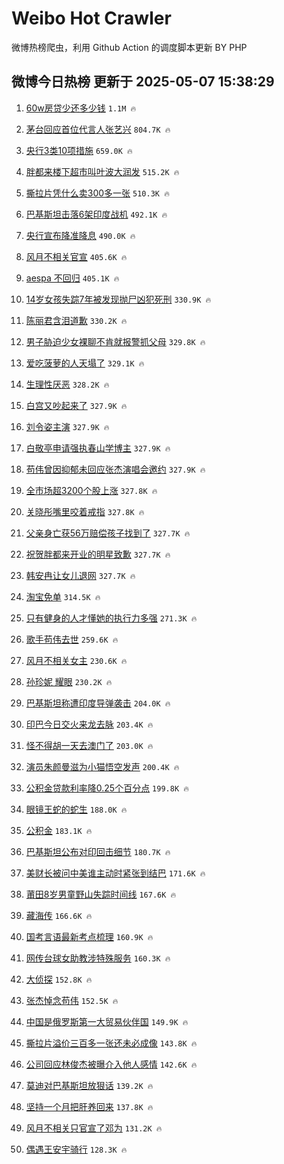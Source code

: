 # Weibo Hot Crawler 



微博热榜爬虫，利用 Github Action 的调度脚本更新 BY PHP 


## 微博今日热榜 更新于 2025-05-07 15:38:29 
1. [60w房贷少还多少钱](https://s.weibo.com/weibo?q=60w%E6%88%BF%E8%B4%B7%E5%B0%91%E8%BF%98%E5%A4%9A%E5%B0%91%E9%92%B1&t=31&band_rank=1&Refer=top) `1.1M 🔥` 

1. [茅台回应首位代言人张艺兴](https://s.weibo.com/weibo?q=%23%E8%8C%85%E5%8F%B0%E5%9B%9E%E5%BA%94%E9%A6%96%E4%BD%8D%E4%BB%A3%E8%A8%80%E4%BA%BA%E5%BC%A0%E8%89%BA%E5%85%B4%23&t=31&band_rank=2&Refer=top) `804.7K 🔥` 

1. [央行3类10项措施](https://s.weibo.com/weibo?q=%23%E5%A4%AE%E8%A1%8C3%E7%B1%BB10%E9%A1%B9%E6%8E%AA%E6%96%BD%23&t=31&band_rank=3&Refer=top) `659.0K 🔥` 

1. [胖都来楼下超市叫叶波大润发](https://s.weibo.com/weibo?q=%23%E8%83%96%E9%83%BD%E6%9D%A5%E6%A5%BC%E4%B8%8B%E8%B6%85%E5%B8%82%E5%8F%AB%E5%8F%B6%E6%B3%A2%E5%A4%A7%E6%B6%A6%E5%8F%91%23&t=31&band_rank=4&Refer=top) `515.2K 🔥` 

1. [撕拉片凭什么卖300多一张](https://s.weibo.com/weibo?q=%23%E6%92%95%E6%8B%89%E7%89%87%E5%87%AD%E4%BB%80%E4%B9%88%E5%8D%96300%E5%A4%9A%E4%B8%80%E5%BC%A0%23&t=31&band_rank=5&Refer=top) `510.3K 🔥` 

1. [巴基斯坦击落6架印度战机](https://s.weibo.com/weibo?q=%23%E5%B7%B4%E5%9F%BA%E6%96%AF%E5%9D%A6%E5%87%BB%E8%90%BD6%E6%9E%B6%E5%8D%B0%E5%BA%A6%E6%88%98%E6%9C%BA%23&t=31&band_rank=6&Refer=top) `492.1K 🔥` 

1. [央行宣布降准降息](https://s.weibo.com/weibo?q=%23%E5%A4%AE%E8%A1%8C%E5%AE%A3%E5%B8%83%E9%99%8D%E5%87%86%E9%99%8D%E6%81%AF%23&t=31&band_rank=7&Refer=top) `490.0K 🔥` 

1. [风月不相关官宣](https://s.weibo.com/weibo?q=%23%E9%A3%8E%E6%9C%88%E4%B8%8D%E7%9B%B8%E5%85%B3%E5%AE%98%E5%AE%A3%23&t=31&band_rank=8&Refer=top) `405.6K 🔥` 

1. [aespa 不回归](https://s.weibo.com/weibo?q=aespa%20%E4%B8%8D%E5%9B%9E%E5%BD%92&t=31&band_rank=9&Refer=top) `405.1K 🔥` 

1. [14岁女孩失踪7年被发现抛尸凶犯死刑](https://s.weibo.com/weibo?q=%2314%E5%B2%81%E5%A5%B3%E5%AD%A9%E5%A4%B1%E8%B8%AA7%E5%B9%B4%E8%A2%AB%E5%8F%91%E7%8E%B0%E6%8A%9B%E5%B0%B8%E5%87%B6%E7%8A%AF%E6%AD%BB%E5%88%91%23&t=31&band_rank=10&Refer=top) `330.9K 🔥` 

1. [陈丽君含泪道歉](https://s.weibo.com/weibo?q=%23%E9%99%88%E4%B8%BD%E5%90%9B%E5%90%AB%E6%B3%AA%E9%81%93%E6%AD%89%23&t=31&band_rank=11&Refer=top) `330.2K 🔥` 

1. [男子胁迫少女裸聊不肯就报警抓父母](https://s.weibo.com/weibo?q=%23%E7%94%B7%E5%AD%90%E8%83%81%E8%BF%AB%E5%B0%91%E5%A5%B3%E8%A3%B8%E8%81%8A%E4%B8%8D%E8%82%AF%E5%B0%B1%E6%8A%A5%E8%AD%A6%E6%8A%93%E7%88%B6%E6%AF%8D%23&t=31&band_rank=12&Refer=top) `329.8K 🔥` 

1. [爱吃菠萝的人天塌了](https://s.weibo.com/weibo?q=%23%E7%88%B1%E5%90%83%E8%8F%A0%E8%90%9D%E7%9A%84%E4%BA%BA%E5%A4%A9%E5%A1%8C%E4%BA%86%23&t=31&band_rank=13&Refer=top) `329.1K 🔥` 

1. [生理性厌恶](https://s.weibo.com/weibo?q=%E7%94%9F%E7%90%86%E6%80%A7%E5%8E%8C%E6%81%B6&t=31&band_rank=14&Refer=top) `328.2K 🔥` 

1. [白宫又吵起来了](https://s.weibo.com/weibo?q=%23%E7%99%BD%E5%AE%AB%E5%8F%88%E5%90%B5%E8%B5%B7%E6%9D%A5%E4%BA%86%23&t=31&band_rank=15&Refer=top) `327.9K 🔥` 

1. [刘令姿主演](https://s.weibo.com/weibo?q=%23%E5%88%98%E4%BB%A4%E5%A7%BF%E4%B8%BB%E6%BC%94%23&t=31&band_rank=16&Refer=top) `327.9K 🔥` 

1. [白敬亭申请强执春山学博主](https://s.weibo.com/weibo?q=%23%E7%99%BD%E6%95%AC%E4%BA%AD%E7%94%B3%E8%AF%B7%E5%BC%BA%E6%89%A7%E6%98%A5%E5%B1%B1%E5%AD%A6%E5%8D%9A%E4%B8%BB%23&t=31&band_rank=17&Refer=top) `327.9K 🔥` 

1. [苟伟曾因抑郁未回应张杰演唱会邀约](https://s.weibo.com/weibo?q=%23%E8%8B%9F%E4%BC%9F%E6%9B%BE%E5%9B%A0%E6%8A%91%E9%83%81%E6%9C%AA%E5%9B%9E%E5%BA%94%E5%BC%A0%E6%9D%B0%E6%BC%94%E5%94%B1%E4%BC%9A%E9%82%80%E7%BA%A6%23&t=31&band_rank=18&Refer=top) `327.9K 🔥` 

1. [全市场超3200个股上涨](https://s.weibo.com/weibo?q=%23%E5%85%A8%E5%B8%82%E5%9C%BA%E8%B6%853200%E4%B8%AA%E8%82%A1%E4%B8%8A%E6%B6%A8%23&t=31&band_rank=19&Refer=top) `327.8K 🔥` 

1. [关晓彤嘴里咬着戒指](https://s.weibo.com/weibo?q=%23%E5%85%B3%E6%99%93%E5%BD%A4%E5%98%B4%E9%87%8C%E5%92%AC%E7%9D%80%E6%88%92%E6%8C%87%23&t=31&band_rank=20&Refer=top) `327.8K 🔥` 

1. [父亲身亡获56万赔偿孩子找到了](https://s.weibo.com/weibo?q=%23%E7%88%B6%E4%BA%B2%E8%BA%AB%E4%BA%A1%E8%8E%B756%E4%B8%87%E8%B5%94%E5%81%BF%E5%AD%A9%E5%AD%90%E6%89%BE%E5%88%B0%E4%BA%86%23&t=31&band_rank=21&Refer=top) `327.7K 🔥` 

1. [祝贺胖都来开业的明星致歉](https://s.weibo.com/weibo?q=%23%E7%A5%9D%E8%B4%BA%E8%83%96%E9%83%BD%E6%9D%A5%E5%BC%80%E4%B8%9A%E7%9A%84%E6%98%8E%E6%98%9F%E8%87%B4%E6%AD%89%23&t=31&band_rank=22&Refer=top) `327.7K 🔥` 

1. [韩安冉让女儿退网](https://s.weibo.com/weibo?q=%23%E9%9F%A9%E5%AE%89%E5%86%89%E8%AE%A9%E5%A5%B3%E5%84%BF%E9%80%80%E7%BD%91%23&t=31&band_rank=23&Refer=top) `327.7K 🔥` 

1. [淘宝免单](https://s.weibo.com/weibo?q=%E6%B7%98%E5%AE%9D%E5%85%8D%E5%8D%95&t=31&band_rank=24&Refer=top) `314.5K 🔥` 

1. [只有健身的人才懂她的执行力多强](https://s.weibo.com/weibo?q=%E5%8F%AA%E6%9C%89%E5%81%A5%E8%BA%AB%E7%9A%84%E4%BA%BA%E6%89%8D%E6%87%82%E5%A5%B9%E7%9A%84%E6%89%A7%E8%A1%8C%E5%8A%9B%E5%A4%9A%E5%BC%BA&t=31&band_rank=25&Refer=top) `271.3K 🔥` 

1. [歌手苟伟去世](https://s.weibo.com/weibo?q=%23%E6%AD%8C%E6%89%8B%E8%8B%9F%E4%BC%9F%E5%8E%BB%E4%B8%96%23&t=31&band_rank=26&Refer=top) `259.6K 🔥` 

1. [风月不相关女主](https://s.weibo.com/weibo?q=%E9%A3%8E%E6%9C%88%E4%B8%8D%E7%9B%B8%E5%85%B3%E5%A5%B3%E4%B8%BB&t=31&band_rank=27&Refer=top) `230.6K 🔥` 

1. [孙珍妮 耀眼](https://s.weibo.com/weibo?q=%E5%AD%99%E7%8F%8D%E5%A6%AE%20%E8%80%80%E7%9C%BC&t=31&band_rank=28&Refer=top) `230.2K 🔥` 

1. [巴基斯坦称遭印度导弹袭击](https://s.weibo.com/weibo?q=%23%E5%B7%B4%E5%9F%BA%E6%96%AF%E5%9D%A6%E7%A7%B0%E9%81%AD%E5%8D%B0%E5%BA%A6%E5%AF%BC%E5%BC%B9%E8%A2%AD%E5%87%BB%23&t=31&band_rank=29&Refer=top) `204.0K 🔥` 

1. [印巴今日交火来龙去脉](https://s.weibo.com/weibo?q=%E5%8D%B0%E5%B7%B4%E4%BB%8A%E6%97%A5%E4%BA%A4%E7%81%AB%E6%9D%A5%E9%BE%99%E5%8E%BB%E8%84%89&t=31&band_rank=30&Refer=top) `203.4K 🔥` 

1. [怪不得胡一天去澳门了](https://s.weibo.com/weibo?q=%E6%80%AA%E4%B8%8D%E5%BE%97%E8%83%A1%E4%B8%80%E5%A4%A9%E5%8E%BB%E6%BE%B3%E9%97%A8%E4%BA%86&t=31&band_rank=31&Refer=top) `203.0K 🔥` 

1. [演员朱颜曼滋为小猫悟空发声](https://s.weibo.com/weibo?q=%23%E6%BC%94%E5%91%98%E6%9C%B1%E9%A2%9C%E6%9B%BC%E6%BB%8B%E4%B8%BA%E5%B0%8F%E7%8C%AB%E6%82%9F%E7%A9%BA%E5%8F%91%E5%A3%B0%23&t=31&band_rank=32&Refer=top) `200.4K 🔥` 

1. [公积金贷款利率降0.25个百分点](https://s.weibo.com/weibo?q=%23%E5%85%AC%E7%A7%AF%E9%87%91%E8%B4%B7%E6%AC%BE%E5%88%A9%E7%8E%87%E9%99%8D0.25%E4%B8%AA%E7%99%BE%E5%88%86%E7%82%B9%23&t=31&band_rank=33&Refer=top) `199.8K 🔥` 

1. [眼镜王蛇的蛇生](https://s.weibo.com/weibo?q=%E7%9C%BC%E9%95%9C%E7%8E%8B%E8%9B%87%E7%9A%84%E8%9B%87%E7%94%9F&t=31&band_rank=34&Refer=top) `188.0K 🔥` 

1. [公积金](https://s.weibo.com/weibo?q=%E5%85%AC%E7%A7%AF%E9%87%91&t=31&band_rank=35&Refer=top) `183.1K 🔥` 

1. [巴基斯坦公布对印回击细节](https://s.weibo.com/weibo?q=%23%E5%B7%B4%E5%9F%BA%E6%96%AF%E5%9D%A6%E5%85%AC%E5%B8%83%E5%AF%B9%E5%8D%B0%E5%9B%9E%E5%87%BB%E7%BB%86%E8%8A%82%23&t=31&band_rank=36&Refer=top) `180.7K 🔥` 

1. [美财长被问中美谁主动时紧张到结巴](https://s.weibo.com/weibo?q=%23%E7%BE%8E%E8%B4%A2%E9%95%BF%E8%A2%AB%E9%97%AE%E4%B8%AD%E7%BE%8E%E8%B0%81%E4%B8%BB%E5%8A%A8%E6%97%B6%E7%B4%A7%E5%BC%A0%E5%88%B0%E7%BB%93%E5%B7%B4%23&t=31&band_rank=37&Refer=top) `171.6K 🔥` 

1. [莆田8岁男童野山失踪时间线](https://s.weibo.com/weibo?q=%23%E8%8E%86%E7%94%B08%E5%B2%81%E7%94%B7%E7%AB%A5%E9%87%8E%E5%B1%B1%E5%A4%B1%E8%B8%AA%E6%97%B6%E9%97%B4%E7%BA%BF%23&t=31&band_rank=38&Refer=top) `167.6K 🔥` 

1. [藏海传](https://s.weibo.com/weibo?q=%E8%97%8F%E6%B5%B7%E4%BC%A0&t=31&band_rank=39&Refer=top) `166.6K 🔥` 

1. [国考言语最新考点梳理](https://s.weibo.com/weibo?q=%E5%9B%BD%E8%80%83%E8%A8%80%E8%AF%AD%E6%9C%80%E6%96%B0%E8%80%83%E7%82%B9%E6%A2%B3%E7%90%86&t=31&band_rank=40&Refer=top) `160.9K 🔥` 

1. [网传台球女助教涉特殊服务](https://s.weibo.com/weibo?q=%23%E7%BD%91%E4%BC%A0%E5%8F%B0%E7%90%83%E5%A5%B3%E5%8A%A9%E6%95%99%E6%B6%89%E7%89%B9%E6%AE%8A%E6%9C%8D%E5%8A%A1%23&t=31&band_rank=41&Refer=top) `160.3K 🔥` 

1. [大侦探](https://s.weibo.com/weibo?q=%E5%A4%A7%E4%BE%A6%E6%8E%A2&t=31&band_rank=42&Refer=top) `152.8K 🔥` 

1. [张杰悼念苟伟](https://s.weibo.com/weibo?q=%23%E5%BC%A0%E6%9D%B0%E6%82%BC%E5%BF%B5%E8%8B%9F%E4%BC%9F%23&t=31&band_rank=43&Refer=top) `152.5K 🔥` 

1. [中国是俄罗斯第一大贸易伙伴国](https://s.weibo.com/weibo?q=%23%E4%B8%AD%E5%9B%BD%E6%98%AF%E4%BF%84%E7%BD%97%E6%96%AF%E7%AC%AC%E4%B8%80%E5%A4%A7%E8%B4%B8%E6%98%93%E4%BC%99%E4%BC%B4%E5%9B%BD%23&t=31&band_rank=44&Refer=top) `149.9K 🔥` 

1. [撕拉片溢价三百多一张还未必成像](https://s.weibo.com/weibo?q=%23%E6%92%95%E6%8B%89%E7%89%87%E6%BA%A2%E4%BB%B7%E4%B8%89%E7%99%BE%E5%A4%9A%E4%B8%80%E5%BC%A0%E8%BF%98%E6%9C%AA%E5%BF%85%E6%88%90%E5%83%8F%23&t=31&band_rank=45&Refer=top) `143.8K 🔥` 

1. [公司回应林俊杰被曝介入他人感情](https://s.weibo.com/weibo?q=%23%E5%85%AC%E5%8F%B8%E5%9B%9E%E5%BA%94%E6%9E%97%E4%BF%8A%E6%9D%B0%E8%A2%AB%E6%9B%9D%E4%BB%8B%E5%85%A5%E4%BB%96%E4%BA%BA%E6%84%9F%E6%83%85%23&t=31&band_rank=46&Refer=top) `142.6K 🔥` 

1. [莫迪对巴基斯坦放狠话](https://s.weibo.com/weibo?q=%23%E8%8E%AB%E8%BF%AA%E5%AF%B9%E5%B7%B4%E5%9F%BA%E6%96%AF%E5%9D%A6%E6%94%BE%E7%8B%A0%E8%AF%9D%23&t=31&band_rank=47&Refer=top) `139.2K 🔥` 

1. [坚持一个月把肝养回来](https://s.weibo.com/weibo?q=%E5%9D%9A%E6%8C%81%E4%B8%80%E4%B8%AA%E6%9C%88%E6%8A%8A%E8%82%9D%E5%85%BB%E5%9B%9E%E6%9D%A5&t=31&band_rank=48&Refer=top) `137.8K 🔥` 

1. [风月不相关只官宣了邓为](https://s.weibo.com/weibo?q=%23%E9%A3%8E%E6%9C%88%E4%B8%8D%E7%9B%B8%E5%85%B3%E5%8F%AA%E5%AE%98%E5%AE%A3%E4%BA%86%E9%82%93%E4%B8%BA%23&t=31&band_rank=49&Refer=top) `131.2K 🔥` 

1. [偶遇王安宇骑行](https://s.weibo.com/weibo?q=%23%E5%81%B6%E9%81%87%E7%8E%8B%E5%AE%89%E5%AE%87%E9%AA%91%E8%A1%8C%23&t=31&band_rank=50&Refer=top) `128.3K 🔥` 

